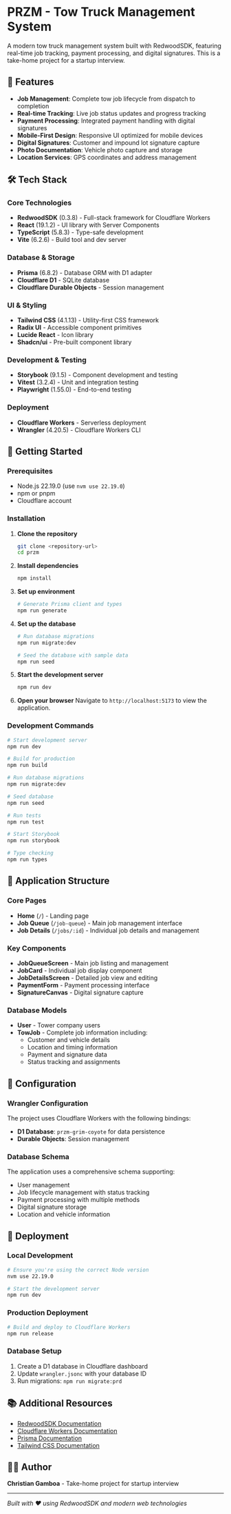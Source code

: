 # PRZM - Tow Truck Management System

A modern tow truck management system built with RedwoodSDK, featuring real-time job tracking, payment processing, and digital signatures. This is a take-home project for a startup interview.

## 🚛 Features

- **Job Management**: Complete tow job lifecycle from dispatch to completion
- **Real-time Tracking**: Live job status updates and progress tracking
- **Payment Processing**: Integrated payment handling with digital signatures
- **Mobile-First Design**: Responsive UI optimized for mobile devices
- **Digital Signatures**: Customer and impound lot signature capture
- **Photo Documentation**: Vehicle photo capture and storage
- **Location Services**: GPS coordinates and address management

## 🛠️ Tech Stack

### Core Technologies
- **RedwoodSDK** (0.3.8) - Full-stack framework for Cloudflare Workers
- **React** (19.1.2) - UI library with Server Components
- **TypeScript** (5.8.3) - Type-safe development
- **Vite** (6.2.6) - Build tool and dev server

### Database & Storage
- **Prisma** (6.8.2) - Database ORM with D1 adapter
- **Cloudflare D1** - SQLite database
- **Cloudflare Durable Objects** - Session management

### UI & Styling
- **Tailwind CSS** (4.1.13) - Utility-first CSS framework
- **Radix UI** - Accessible component primitives
- **Lucide React** - Icon library
- **Shadcn/ui** - Pre-built component library


### Development & Testing
- **Storybook** (9.1.5) - Component development and testing
- **Vitest** (3.2.4) - Unit and integration testing
- **Playwright** (1.55.0) - End-to-end testing

### Deployment
- **Cloudflare Workers** - Serverless deployment
- **Wrangler** (4.20.5) - Cloudflare Workers CLI

## 🚀 Getting Started

### Prerequisites

- Node.js 22.19.0 (use `nvm use 22.19.0`)
- npm or pnpm
- Cloudflare account

### Installation

1. **Clone the repository**
   ```bash
   git clone <repository-url>
   cd przm
   ```

2. **Install dependencies**
   ```bash
   npm install
   ```

3. **Set up environment**
   ```bash
   # Generate Prisma client and types
   npm run generate
   ```

4. **Set up the database**
   ```bash
   # Run database migrations
   npm run migrate:dev
   
   # Seed the database with sample data
   npm run seed
   ```

5. **Start the development server**
   ```bash
   npm run dev
   ```

6. **Open your browser**
   Navigate to `http://localhost:5173` to view the application.

### Development Commands

```bash
# Start development server
npm run dev

# Build for production
npm run build

# Run database migrations
npm run migrate:dev

# Seed database
npm run seed

# Run tests
npm run test

# Start Storybook
npm run storybook

# Type checking
npm run types
```

## 📱 Application Structure

### Core Pages
- **Home** (`/`) - Landing page
- **Job Queue** (`/job-queue`) - Main job management interface
- **Job Details** (`/jobs/:id`) - Individual job details and management

### Key Components
- **JobQueueScreen** - Main job listing and management
- **JobCard** - Individual job display component
- **JobDetailsScreen** - Detailed job view and editing
- **PaymentForm** - Payment processing interface
- **SignatureCanvas** - Digital signature capture

### Database Models
- **User** - Tower company users
- **TowJob** - Complete job information including:
  - Customer and vehicle details
  - Location and timing information
  - Payment and signature data
  - Status tracking and assignments

## 🔧 Configuration

### Wrangler Configuration
The project uses Cloudflare Workers with the following bindings:
- **D1 Database**: `przm-grim-coyote` for data persistence
- **Durable Objects**: Session management

### Database Schema
The application uses a comprehensive schema supporting:
- User management
- Job lifecycle management with status tracking
- Payment processing with multiple methods
- Digital signature storage
- Location and vehicle information

## 🚀 Deployment

### Local Development
```bash
# Ensure you're using the correct Node version
nvm use 22.19.0

# Start the development server
npm run dev
```

### Production Deployment
```bash
# Build and deploy to Cloudflare Workers
npm run release
```

### Database Setup
1. Create a D1 database in Cloudflare dashboard
2. Update `wrangler.jsonc` with your database ID
3. Run migrations: `npm run migrate:prd`

## 📚 Additional Resources

- [RedwoodSDK Documentation](https://docs.rwsdk.com/)
- [Cloudflare Workers Documentation](https://developers.cloudflare.com/workers/)
- [Prisma Documentation](https://www.prisma.io/docs/)
- [Tailwind CSS Documentation](https://tailwindcss.com/docs)

## 👨‍💻 Author

**Christian Gamboa** - Take-home project for startup interview

---

*Built with ❤️ using RedwoodSDK and modern web technologies*